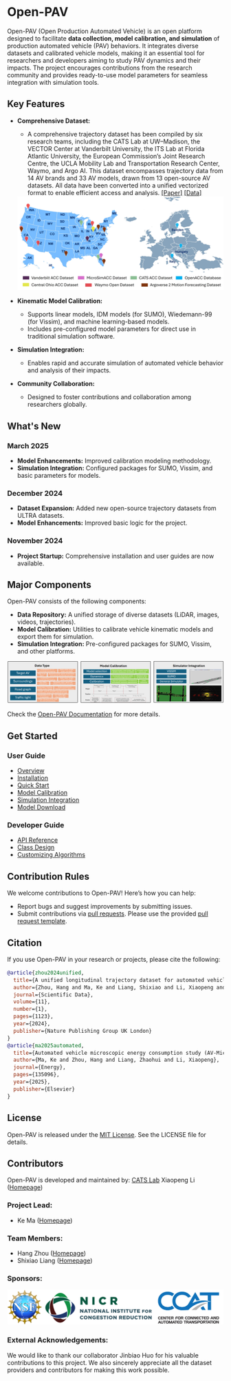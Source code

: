 # Open-PAV

Open-PAV (Open Production Automated Vehicle) is an open platform designed to facilitate **data collection, model calibration, and simulation** of production automated vehicle (PAV) behaviors. It integrates diverse datasets and calibrated vehicle models, making it an essential tool for researchers and developers aiming to study PAV dynamics and their impacts. The project encourages contributions from the research community and provides ready-to-use model parameters for seamless integration with simulation tools.

## Key Features

- **Comprehensive Dataset:**
  - A comprehensive trajectory dataset has been compiled by six research teams, including the CATS Lab at UW–Madison, the VECTOR Center at Vanderbilt University, the ITS Lab at Florida Atlantic University, the European Commission’s Joint Research Centre, the UCLA Mobility Lab and Transportation Research Center, Waymo, and Argo AI. This dataset encompasses trajectory data from 14 AV brands and 33 AV models, drawn from 13 open-source AV datasets. All data have been converted into a unified vectorized format to enable efficient access and analysis.  [[Paper]](https://www.nature.com/articles/s41597-024-03795-y) [[Data]](https://github.com/CATS-Lab/Filed-Experiment-Data-ULTra-AV)
  <img src="./docs/images/Dataset.png" alt="Major Components" width="600">
  
- **Kinematic Model Calibration:**
  - Supports linear models, IDM models (for SUMO), Wiedemann-99 (for Vissim), and machine learning-based models.
  - Includes pre-configured model parameters for direct use in traditional simulation software.

- **Simulation Integration:**
  - Enables rapid and accurate simulation of automated vehicle behavior and analysis of their impacts.

- **Community Collaboration:**
  - Designed to foster contributions and collaboration among researchers globally.

## What's New

### March 2025
- **Model Enhancements:** Improved calibration modeling methodology.
- **Simulation Integration:** Configured packages for SUMO, Vissim, and basic parameters for models.

### December 2024
- **Dataset Expansion:** Added new open-source trajectory datasets from ULTRA datasets.
- **Model Enhancements:** Improved basic logic for the project.

### November 2024
- **Project Startup:** Comprehensive installation and user guides are now available.


## Major Components

Open-PAV consists of the following components:

- **Data Repository:** A unified storage of diverse datasets (LiDAR, images, videos, trajectories).
- **Model Calibration:** Utilities to calibrate vehicle kinematic models and export them for simulation.
- **Simulation Integration:** Pre-configured packages for SUMO, Vissim, and other platforms.
<!-- **Scenario Manager:** Tools to create and manage simulation scenarios based on real-world data. -->
![Major Components](./docs/images/Workflow.png)

Check the [Open-PAV Documentation](https://markmaaaaa.github.io/OpenPAV) for more details.

## Get Started

### User Guide

- [Overview](https://markmaaaaa.github.io/OpenPAV/)
- [Installation](https://markmaaaaa.github.io/OpenPAV/installation/)
- [Quick Start](https://markmaaaaa.github.io/OpenPAV/quick_start/)
- [Model Calibration](https://markmaaaaa.github.io/OpenPAV/model_calibration/)
- [Simulation Integration](https://markmaaaaa.github.io/OpenPAV/simulation_integration/)
- [Model Download](https://markmaaaaa.github.io/OpenPAV/model_download/)

### Developer Guide

- [API Reference](https://open-pav-documentation.readthedocs.io/en/latest/api.html)
- [Class Design](https://open-pav-documentation.readthedocs.io/en/latest/developer_tutorial.html)
- [Customizing Algorithms](https://open-pav-documentation.readthedocs.io/en/latest/customization.html)

## Contribution Rules

We welcome contributions to Open-PAV! Here’s how you can help:

- Report bugs and suggest improvements by submitting issues.
- Submit contributions via [pull requests](https://github.com/example/Open-PAV/pulls). Please use the provided [pull request template](.github/PR_TEMPLATE.md).

## Citation

If you use Open-PAV in your research or projects, please cite the following:

```bibtex
@article{zhou2024unified,
  title={A unified longitudinal trajectory dataset for automated vehicle},
  author={Zhou, Hang and Ma, Ke and Liang, Shixiao and Li, Xiaopeng and Qu, Xiaobo},
  journal={Scientific Data},
  volume={11},
  number={1},
  pages={1123},
  year={2024},
  publisher={Nature Publishing Group UK London}
}
@article{ma2025automated,
  title={Automated vehicle microscopic energy consumption study (AV-Micro): Data collection and model development},
  author={Ma, Ke and Zhou, Hang and Liang, Zhaohui and Li, Xiaopeng},
  journal={Energy},
  pages={135096},
  year={2025},
  publisher={Elsevier}
}
```

## License

Open-PAV is released under the [MIT License](LICENSE). See the LICENSE file for details.

## Contributors

Open-PAV is developed and maintained by: [CATS Lab](https://catslab.engr.wisc.edu/) Xiaopeng Li ([Homepage](https://catslab.engr.wisc.edu/staff/xiaopengli/))

### Project Lead:
- Ke Ma ([Homepage](https://markmaaaaa.github.io/KeMa.github.io/portfolio/))

### Team Members:
- Hang Zhou ([Homepage](https://catslab.engr.wisc.edu/staff/zhou-hang/))
- Shixiao Liang ([Homepage](https://catslab.engr.wisc.edu/staff/liang-shixiao/))

### Sponsors:

![Sponsors](./docs/images/Sponsors.png)

### External Acknowledgements:

We would like to thank our collaborator Jinbiao Huo for his valuable contributions to this project. We also sincerely appreciate all the dataset providers and contributors for making this work possible.
